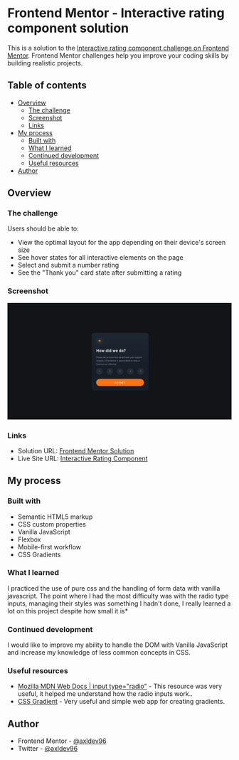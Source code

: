 # Frontend Mentor - Interactive rating component solution

This is a solution to the [Interactive rating component challenge on Frontend Mentor](https://www.frontendmentor.io/challenges/interactive-rating-component-koxpeBUmI). Frontend Mentor challenges help you improve your coding skills by building realistic projects.

## Table of contents

- [Overview](#overview)
  - [The challenge](#the-challenge)
  - [Screenshot](#screenshot)
  - [Links](#links)
- [My process](#my-process)
  - [Built with](#built-with)
  - [What I learned](#what-i-learned)
  - [Continued development](#continued-development)
  - [Useful resources](#useful-resources)
- [Author](#author)

## Overview

### The challenge

Users should be able to:

- View the optimal layout for the app depending on their device's screen size
- See hover states for all interactive elements on the page
- Select and submit a number rating
- See the "Thank you" card state after submitting a rating

### Screenshot

![design screenshot](./src/images/interactive-rating-component.png)

### Links

- Solution URL: [Frontend Mentor Solution](https://www.frontendmentor.io/solutions/interactive-rating-component-html-css-js-pdjpIIK_bu)
- Live Site URL: [Interactive Rating Component](https://axldev96.github.io/interactive_rating_component/)

## My process

### Built with

- Semantic HTML5 markup
- CSS custom properties
- Vanilla JavaScript
- Flexbox
- Mobile-first workflow
- CSS Gradients

### What I learned

I practiced the use of pure css and the handling of form data with vanilla javascript. The point where I had the most difficulty was with the radio type inputs, managing their styles was something I hadn't done, I really learned a lot on this project despite how small it is\*

### Continued development

I would like to improve my ability to handle the DOM with Vanilla JavaScript and increase my knowledge of less common concepts in CSS.

### Useful resources

- [Mozilla MDN Web Docs | input type="radio"](https://developer.mozilla.org/en-US/docs/Web/HTML/Element/input/radio) - This resource was very useful, it helped me understand how the radio inputs work..
- [CSS Gradient](https://www.example.com) - Very useful and simple web app for creating gradients.

## Author

- Frontend Mentor - [@axldev96](https://www.frontendmentor.io/profile/axldev96)
- Twitter - [@axldev96](https://twitter.com/axldev96)
